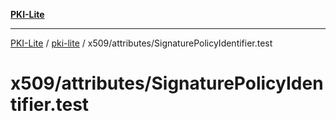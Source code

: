 [**PKI-Lite**](../../../../README.md)

---

[PKI-Lite](../../../../README.md) / [pki-lite](../../../README.md) / x509/attributes/SignaturePolicyIdentifier.test

# x509/attributes/SignaturePolicyIdentifier.test
